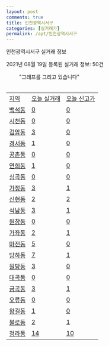 ```yaml
---
layout: post
comments: true
title: 인천광역시서구
categories: [실거래가]
permalink: /apt/인천광역시서구
---
```


인천광역시서구 실거래 정보

2021년 08월 19일 등록된 실거래 정보: 50건

<script type="text/javascript">
  google.charts.load('current', {'packages':['corechart']});
  google.charts.setOnLoadCallback(drawChart);

  function drawChart() {
    var data = google.visualization.arrayToDataTable([['거래일', '매매', '전월세', '전매'], ['19-10', 0, 0, 21], ['19-11', 0, 0, 519], ['19-12', 0, 0, 312], ['20-01', 0, 0, 194], ['20-02', 0, 0, 139], ['20-03', 0, 0, 78], ['20-04', 0, 0, 66], ['20-05', 0, 0, 86], ['20-06', 0, 0, 98], ['20-07', 0, 0, 35], ['20-08', 207, 282, 57], ['20-09', 443, 584, 49], ['20-10', 613, 559, 30], ['20-11', 910, 581, 47], ['20-12', 819, 632, 544], ['21-01', 753, 608, 75], ['21-02', 687, 626, 64], ['21-03', 882, 677, 61], ['21-04', 716, 600, 52], ['21-05', 790, 1230, 99], ['21-06', 639, 1137, 42], ['21-07', 654, 899, 79], ['21-08', 67, 141, 16]]);

    var options = {
      title: '최근 1년간 유형별 거래량 추이',
      legend: { position: 'bottom' }
    };

    var chart = new google.visualization.LineChart(document.getElementById('columnchart_material'));
    chart.draw(data, (options));
    document.getElementById('loading').style.display = 'none';
  }
</script>

<div id="loading" style="z-index:20; display: block; margin-left: 35px">"그래프를 그리고 있습니다"</div>
<div id="columnchart_material" style="width: 95%; margin-left: -35px; display: block"></div>
<div style="width: 95%; margin-left: -35px; display: block">
      <script async src="https://pagead2.googlesyndication.com/pagead/js/adsbygoogle.js?client=ca-pub-3485438051770037"
          crossorigin="anonymous"></script>
      <ins class="adsbygoogle"
          style="display:block"
          data-ad-format="fluid"
          data-ad-layout-key="-fb+5w+4e-db+86"
          data-ad-client="ca-pub-3485438051770037"
          data-ad-slot="1827090281"></ins>
      <script>
          (adsbygoogle = window.adsbygoogle || []).push({});
      </script>
</div>
<br>
<table class="sortable">
  <tr>
    <td><a href="#">지역</a></td>
    <td><a href="#">오늘 실거래</a></td>
    <td><a href="#">오늘 신고가</a></td>
  </tr>

  
  <tr class="item">
    <td><a href="인천광역시서구백석동">백석동</a></td>
    <td><a href="인천광역시서구백석동">0</a></td>
    <td><a href="인천광역시서구백석동">0</a></td>
  </tr>
    

  <tr class="item">
    <td><a href="인천광역시서구시천동">시천동</a></td>
    <td><a href="인천광역시서구시천동">0</a></td>
    <td><a href="인천광역시서구시천동">0</a></td>
  </tr>
    

  <tr class="item">
    <td><a href="인천광역시서구검암동">검암동</a></td>
    <td><a href="인천광역시서구검암동">3</a></td>
    <td><a href="인천광역시서구검암동">0</a></td>
  </tr>
    

  <tr class="item">
    <td><a href="인천광역시서구경서동">경서동</a></td>
    <td><a href="인천광역시서구경서동">1</a></td>
    <td><a href="인천광역시서구경서동">0</a></td>
  </tr>
    

  <tr class="item">
    <td><a href="인천광역시서구공촌동">공촌동</a></td>
    <td><a href="인천광역시서구공촌동">0</a></td>
    <td><a href="인천광역시서구공촌동">0</a></td>
  </tr>
    

  <tr class="item">
    <td><a href="인천광역시서구연희동">연희동</a></td>
    <td><a href="인천광역시서구연희동">1</a></td>
    <td><a href="인천광역시서구연희동">0</a></td>
  </tr>
    

  <tr class="item">
    <td><a href="인천광역시서구심곡동">심곡동</a></td>
    <td><a href="인천광역시서구심곡동">0</a></td>
    <td><a href="인천광역시서구심곡동">0</a></td>
  </tr>
    

  <tr class="item">
    <td><a href="인천광역시서구가정동">가정동</a></td>
    <td><a href="인천광역시서구가정동">3</a></td>
    <td><a href="인천광역시서구가정동">1</a></td>
  </tr>
    

  <tr class="item">
    <td><a href="인천광역시서구신현동">신현동</a></td>
    <td><a href="인천광역시서구신현동">2</a></td>
    <td><a href="인천광역시서구신현동">2</a></td>
  </tr>
    

  <tr class="item">
    <td><a href="인천광역시서구석남동">석남동</a></td>
    <td><a href="인천광역시서구석남동">3</a></td>
    <td><a href="인천광역시서구석남동">1</a></td>
  </tr>
    

  <tr class="item">
    <td><a href="인천광역시서구원창동">원창동</a></td>
    <td><a href="인천광역시서구원창동">0</a></td>
    <td><a href="인천광역시서구원창동">0</a></td>
  </tr>
    

  <tr class="item">
    <td><a href="인천광역시서구가좌동">가좌동</a></td>
    <td><a href="인천광역시서구가좌동">2</a></td>
    <td><a href="인천광역시서구가좌동">1</a></td>
  </tr>
    

  <tr class="item">
    <td><a href="인천광역시서구마전동">마전동</a></td>
    <td><a href="인천광역시서구마전동">5</a></td>
    <td><a href="인천광역시서구마전동">0</a></td>
  </tr>
    

  <tr class="item">
    <td><a href="인천광역시서구당하동">당하동</a></td>
    <td><a href="인천광역시서구당하동">7</a></td>
    <td><a href="인천광역시서구당하동">1</a></td>
  </tr>
    

  <tr class="item">
    <td><a href="인천광역시서구원당동">원당동</a></td>
    <td><a href="인천광역시서구원당동">3</a></td>
    <td><a href="인천광역시서구원당동">0</a></td>
  </tr>
    

  <tr class="item">
    <td><a href="인천광역시서구대곡동">대곡동</a></td>
    <td><a href="인천광역시서구대곡동">0</a></td>
    <td><a href="인천광역시서구대곡동">0</a></td>
  </tr>
    

  <tr class="item">
    <td><a href="인천광역시서구금곡동">금곡동</a></td>
    <td><a href="인천광역시서구금곡동">3</a></td>
    <td><a href="인천광역시서구금곡동">1</a></td>
  </tr>
    

  <tr class="item">
    <td><a href="인천광역시서구오류동">오류동</a></td>
    <td><a href="인천광역시서구오류동">0</a></td>
    <td><a href="인천광역시서구오류동">0</a></td>
  </tr>
    

  <tr class="item">
    <td><a href="인천광역시서구왕길동">왕길동</a></td>
    <td><a href="인천광역시서구왕길동">1</a></td>
    <td><a href="인천광역시서구왕길동">0</a></td>
  </tr>
    

  <tr class="item">
    <td><a href="인천광역시서구불로동">불로동</a></td>
    <td><a href="인천광역시서구불로동">2</a></td>
    <td><a href="인천광역시서구불로동">1</a></td>
  </tr>
    

  <tr class="item">
    <td><a href="인천광역시서구청라동">청라동</a></td>
    <td><a href="인천광역시서구청라동">14</a></td>
    <td><a href="인천광역시서구청라동">10</a></td>
  </tr>
    


</table>


    